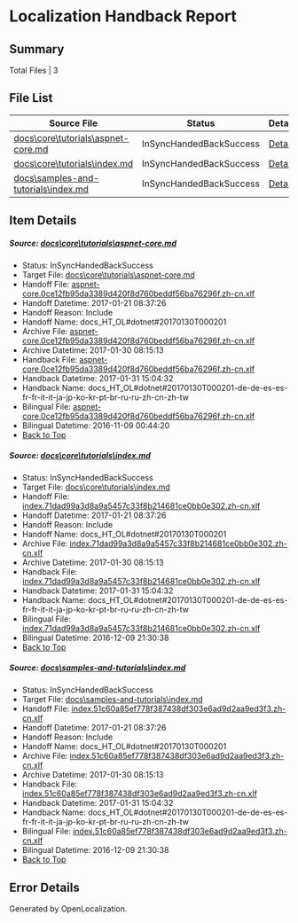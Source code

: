 # <a name='report-top'></a> Localization Handback Report

## Summary
 Total Files | 3

## File List
 Source File | Status | Details 
 ----------- | ------ | ------- 
 [docs\core\tutorials\aspnet-core.md](https://github.com/dotnet/docs/blob/2ad428dcda9ef213a8487c35a48b33929259abba/docs/core/tutorials/aspnet-core.md) | InSyncHandedBackSuccess | [Details](#7ea67d2b85db454ccecc9c6601f86be28e94931c116)
 [docs\core\tutorials\index.md](https://github.com/dotnet/docs/blob/2ad428dcda9ef213a8487c35a48b33929259abba/docs/core/tutorials/index.md) | InSyncHandedBackSuccess | [Details](#1829b32f1a5f92c5ee065c3107750621681ac82c118)
 [docs\samples-and-tutorials\index.md](https://github.com/dotnet/docs/blob/2ad428dcda9ef213a8487c35a48b33929259abba/docs/samples-and-tutorials/index.md) | InSyncHandedBackSuccess | [Details](#f44193d8f7bc9f67acb8b04966e02beca18a06533339)

## Item Details
##### <a name='7ea67d2b85db454ccecc9c6601f86be28e94931c116'></a> Source: [docs\core\tutorials\aspnet-core.md](https://github.com/dotnet/docs/blob/2ad428dcda9ef213a8487c35a48b33929259abba/docs/core/tutorials/aspnet-core.md)
* Status: InSyncHandedBackSuccess
* Target File: [docs\core\tutorials\aspnet-core.md](https://github.com/dotnet/docs.zh-cn/blob/25e2ed83e22bf3052a9e7afddbe594197df1170a/docs/core/tutorials/aspnet-core.md)
* Handoff File: [aspnet-core.0ce12fb95da3389d420f8d760beddf56ba76296f.zh-cn.xlf](https://github.com/dotnet/docs.handoff/blob/df928e02da85fb5a60e024927cb94f46b84f3b5a/ol-handoff/dotnet/docs.zh-cn/master/dotnet-core/aspnet-core.0ce12fb95da3389d420f8d760beddf56ba76296f.zh-cn.xlf)
* Handoff Datetime: 2017-01-21 08:37:26
* Handoff Reason: Include
* Handoff Name: docs_HT_OL#dotnet#20170130T000201
* Archive File: [aspnet-core.0ce12fb95da3389d420f8d760beddf56ba76296f.zh-cn.xlf](https://github.com/dotnet/docs.handoff/blob/9e66f5a01c61cb53a0acac2b9160be464b8cb6f0/ol-archive/dotnet/docs.zh-cn/master/dotnet-core/aspnet-core.0ce12fb95da3389d420f8d760beddf56ba76296f.zh-cn.xlf)
* Archive Datetime: 2017-01-30 08:15:13
* Handback File: [aspnet-core.0ce12fb95da3389d420f8d760beddf56ba76296f.zh-cn.xlf](https://github.com/dotnet/docs.handback/blob/b31ca8097edfe715d932c8659e1b78c9d827124d/ol-handback/dotnet/docs.zh-cn/master/dotnet-core/aspnet-core.0ce12fb95da3389d420f8d760beddf56ba76296f.zh-cn.xlf)
* Handback Datetime: 2017-01-31 15:04:32
* Handback Name: docs_HT_OL#dotnet#20170130T000201-de-de-es-es-fr-fr-it-it-ja-jp-ko-kr-pt-br-ru-ru-zh-cn-zh-tw
* Bilingual File: [aspnet-core.0ce12fb95da3389d420f8d760beddf56ba76296f.zh-cn.xlf](https://github.com/dotnet/docs.handback/blob/f269b2c78d44bbd52eb36d6109bb79f1350166c2/ol-handback/dotnet/docs.zh-cn/master/ht-p1/aspnet-core.0ce12fb95da3389d420f8d760beddf56ba76296f.zh-cn.xlf)
* Bilingual Datetime: 2016-11-09 00:44:20
* [Back to Top](#report-top)

##### <a name='1829b32f1a5f92c5ee065c3107750621681ac82c118'></a> Source: [docs\core\tutorials\index.md](https://github.com/dotnet/docs/blob/2ad428dcda9ef213a8487c35a48b33929259abba/docs/core/tutorials/index.md)
* Status: InSyncHandedBackSuccess
* Target File: [docs\core\tutorials\index.md](https://github.com/dotnet/docs.zh-cn/blob/25e2ed83e22bf3052a9e7afddbe594197df1170a/docs/core/tutorials/index.md)
* Handoff File: [index.71dad99a3d8a9a5457c33f8b214681ce0bb0e302.zh-cn.xlf](https://github.com/dotnet/docs.handoff/blob/df928e02da85fb5a60e024927cb94f46b84f3b5a/ol-handoff/dotnet/docs.zh-cn/master/dotnet-core/index.71dad99a3d8a9a5457c33f8b214681ce0bb0e302.zh-cn.xlf)
* Handoff Datetime: 2017-01-21 08:37:26
* Handoff Reason: Include
* Handoff Name: docs_HT_OL#dotnet#20170130T000201
* Archive File: [index.71dad99a3d8a9a5457c33f8b214681ce0bb0e302.zh-cn.xlf](https://github.com/dotnet/docs.handoff/blob/9e66f5a01c61cb53a0acac2b9160be464b8cb6f0/ol-archive/dotnet/docs.zh-cn/master/dotnet-core/index.71dad99a3d8a9a5457c33f8b214681ce0bb0e302.zh-cn.xlf)
* Archive Datetime: 2017-01-30 08:15:13
* Handback File: [index.71dad99a3d8a9a5457c33f8b214681ce0bb0e302.zh-cn.xlf](https://github.com/dotnet/docs.handback/blob/b31ca8097edfe715d932c8659e1b78c9d827124d/ol-handback/dotnet/docs.zh-cn/master/dotnet-core/index.71dad99a3d8a9a5457c33f8b214681ce0bb0e302.zh-cn.xlf)
* Handback Datetime: 2017-01-31 15:04:32
* Handback Name: docs_HT_OL#dotnet#20170130T000201-de-de-es-es-fr-fr-it-it-ja-jp-ko-kr-pt-br-ru-ru-zh-cn-zh-tw
* Bilingual File: [index.71dad99a3d8a9a5457c33f8b214681ce0bb0e302.zh-cn.xlf](https://github.com/dotnet/docs.handback/blob/0c987586dcb8152816d73314e346e472b10b6ede/ol-handback/dotnet/docs.zh-cn/master/ht-p1/index.71dad99a3d8a9a5457c33f8b214681ce0bb0e302.zh-cn.xlf)
* Bilingual Datetime: 2016-12-09 21:30:38
* [Back to Top](#report-top)

##### <a name='f44193d8f7bc9f67acb8b04966e02beca18a06533339'></a> Source: [docs\samples-and-tutorials\index.md](https://github.com/dotnet/docs/blob/2ad428dcda9ef213a8487c35a48b33929259abba/docs/samples-and-tutorials/index.md)
* Status: InSyncHandedBackSuccess
* Target File: [docs\samples-and-tutorials\index.md](https://github.com/dotnet/docs.zh-cn/blob/25e2ed83e22bf3052a9e7afddbe594197df1170a/docs/samples-and-tutorials/index.md)
* Handoff File: [index.51c60a85ef778f387438df303e6ad9d2aa9ed3f3.zh-cn.xlf](https://github.com/dotnet/docs.handoff/blob/df928e02da85fb5a60e024927cb94f46b84f3b5a/ol-handoff/dotnet/docs.zh-cn/master/dotnet-core/index.51c60a85ef778f387438df303e6ad9d2aa9ed3f3.zh-cn.xlf)
* Handoff Datetime: 2017-01-21 08:37:26
* Handoff Reason: Include
* Handoff Name: docs_HT_OL#dotnet#20170130T000201
* Archive File: [index.51c60a85ef778f387438df303e6ad9d2aa9ed3f3.zh-cn.xlf](https://github.com/dotnet/docs.handoff/blob/9e66f5a01c61cb53a0acac2b9160be464b8cb6f0/ol-archive/dotnet/docs.zh-cn/master/dotnet-core/index.51c60a85ef778f387438df303e6ad9d2aa9ed3f3.zh-cn.xlf)
* Archive Datetime: 2017-01-30 08:15:13
* Handback File: [index.51c60a85ef778f387438df303e6ad9d2aa9ed3f3.zh-cn.xlf](https://github.com/dotnet/docs.handback/blob/b31ca8097edfe715d932c8659e1b78c9d827124d/ol-handback/dotnet/docs.zh-cn/master/dotnet-core/index.51c60a85ef778f387438df303e6ad9d2aa9ed3f3.zh-cn.xlf)
* Handback Datetime: 2017-01-31 15:04:32
* Handback Name: docs_HT_OL#dotnet#20170130T000201-de-de-es-es-fr-fr-it-it-ja-jp-ko-kr-pt-br-ru-ru-zh-cn-zh-tw
* Bilingual File: [index.51c60a85ef778f387438df303e6ad9d2aa9ed3f3.zh-cn.xlf](https://github.com/dotnet/docs.handback/blob/0c987586dcb8152816d73314e346e472b10b6ede/ol-handback/dotnet/docs.zh-cn/master/ht-p2/index.51c60a85ef778f387438df303e6ad9d2aa9ed3f3.zh-cn.xlf)
* Bilingual Datetime: 2016-12-09 21:30:38
* [Back to Top](#report-top)


## Error Details

Generated by OpenLocalization.
